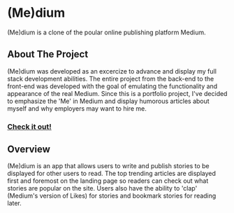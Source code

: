 # (Me)dium

(Me)dium is a clone of the poular online publishing platform Medium.

## About The Project

(Me)dium was developed as an excercize to advance and display my full stack development abilities. The entire project from the back-end to
the front-end was developed with the goal of emulating the functionality and appearance of the real Medium. Since this is a portfolio project,
I've decided to emphasize the 'Me' in Medium and display humorous articles about myself and why employers may want to hire me.

### [Check it out!](https://medium-ian-farr.herokuapp.com/#/)

## Overview

(Me)dium is an app that allows users to write and publish stories to be displayed for other users to read. The top trending articles are
displayed first and foremost on the landing page so readers can check out what stories are popular on the site. Users also have the
ability to 'clap' (Medium's version of Likes) for stories and bookmark stories for reading later. 
